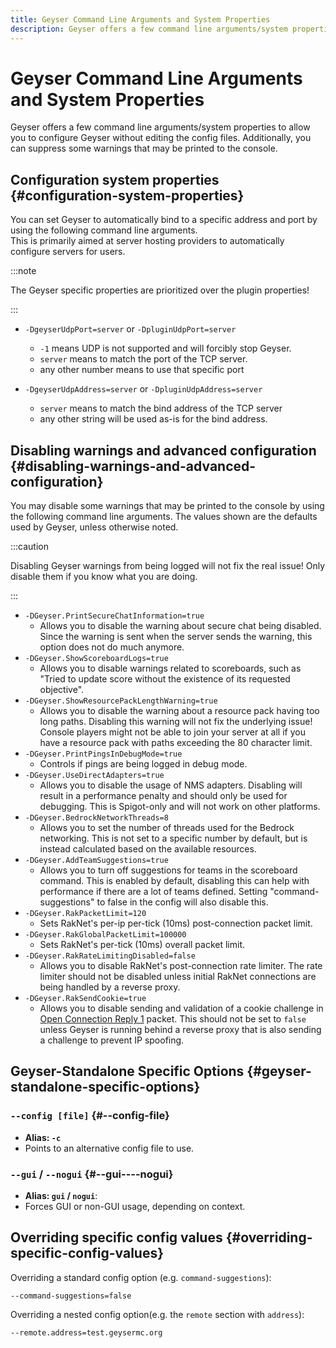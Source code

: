 ```yaml
---
title: Geyser Command Line Arguments and System Properties
description: Geyser offers a few command line arguments/system properties to allow you to configure Geyser without editing the config files.
---
```


# Geyser Command Line Arguments and System Properties

Geyser offers a few command line arguments/system properties to allow you to configure Geyser without editing the config files.
Additionally, you can suppress some warnings that may be printed to the console.

## Configuration system properties {#configuration-system-properties}

You can set Geyser to automatically bind to a specific address and port by using the following command line arguments.   
This is primarily aimed at server hosting providers to automatically configure servers for users.

:::note

The Geyser specific properties are prioritized over the plugin properties!

:::

- ```-DgeyserUdpPort=server``` or ```-DpluginUdpPort=server```
  - ```-1``` means UDP is not supported and will forcibly stop Geyser.
  - ```server``` means to match the port of the TCP server.
  - any other number means to use that specific port

- ```-DgeyserUdpAddress=server``` or ```-DpluginUdpAddress=server```
  - ```server``` means to match the bind address of the TCP server
  - any other string will be used as-is for the bind address.

## Disabling warnings and advanced configuration {#disabling-warnings-and-advanced-configuration}
You may disable some warnings that may be printed to the console by using the following command line arguments. The values shown are the defaults used by Geyser, unless otherwise noted.

:::caution

Disabling Geyser warnings from being logged will not fix the real issue! Only disable them if you know what you are doing.

:::

- `-DGeyser.PrintSecureChatInformation=true`
  - Allows you to disable the warning about secure chat being disabled. 
  Since the warning is sent when the server sends the warning, this option does not do much anymore.
- `-DGeyser.ShowScoreboardLogs=true`
  - Allows you to disable warnings related to scoreboards, such as "Tried to update score without the existence of its requested objective".
- `-DGeyser.ShowResourcePackLengthWarning=true`
  - Allows you to disable the warning about a resource pack having too long paths. Disabling this warning will not fix the underlying issue! 
  Console players might not be able to join your server at all if you have a resource pack with paths exceeding the 80 character limit.
- `-DGeyser.PrintPingsInDebugMode=true`
  - Controls if pings are being logged in debug mode.
- `-DGeyser.UseDirectAdapters=true`
  - Allows you to disable the usage of NMS adapters. Disabling will result in a performance penalty and should only be used for debugging.
  This is Spigot-only and will not work on other platforms.
- `-DGeyser.BedrockNetworkThreads=8`
  - Allows you to set the number of threads used for the Bedrock networking. This is not set to a specific number by default, but is instead calculated based on the available resources.
- `-DGeyser.AddTeamSuggestions=true`
  - Allows you to turn off suggestions for teams in the scoreboard command. This is enabled by default, disabling this can help with performance if there are a lot of teams defined. 
  Setting "command-suggestions" to false in the config will also disable this.
- `-DGeyser.RakPacketLimit=120`
  - Sets RakNet's per-ip per-tick (10ms) post-connection packet limit.
- `-DGeyser.RakGlobalPacketLimit=100000`
  - Sets RakNet's per-tick (10ms) overall packet limit.
- `-DGeyser.RakRateLimitingDisabled=false`
  - Allows you to disable RakNet's post-connection rate limiter. The rate limiter should not be disabled unless initial RakNet connections are being handled by a reverse proxy.
- `-DGeyser.RakSendCookie=true`
  - Allows you to disable sending and validation of a cookie challenge in [Open Connection Reply 1](https://wiki.vg/Raknet_Protocol#Open_Connection_Reply_1) packet. This should not be set to `false` unless Geyser is running behind a reverse proxy that is also sending a challenge to prevent IP spoofing.

## Geyser-Standalone Specific Options {#geyser-standalone-specific-options}

### `--config [file]` {#--config-file}
- **Alias: `-c`**
- Points to an alternative config file to use.

### `--gui` / `--nogui` {#--gui----nogui}
- **Alias: `gui` / `nogui`**:
- Forces GUI or non-GUI usage, depending on context.

## Overriding specific config values {#overriding-specific-config-values}
Overriding a standard config option (e.g. `command-suggestions`):

`--command-suggestions=false`

Overriding a nested config option(e.g. the `remote` section with `address`):

`--remote.address=test.geysermc.org`
